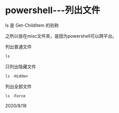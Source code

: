 # powershell---列出文件

ls 是 Get-ChildItem 的别称  

之所以放在misc文件夹，是因为powershell可以跨平台。  

列出普通文件  
```r
ls
```

只列出隐藏文件  
```r
ls -Hidden
```

列出全部文件  
```r
ls -Force
```


2020/8/18  
